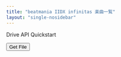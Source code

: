 ```yaml
---
title: "beatmania IIDX infinitas 楽曲一覧"
layout: "single-nosidebar"
---
```

<div id="ret"></div>

<p>Drive API Quickstart</p>

<!--Add buttons to initiate auth sequence and sign out-->
<button id="authorize_button" style="display: none;">Authorize</button>
<button id="signout_button" style="display: none;">Sign Out</button>
<button id="get_button" >Get File</button>

<pre id="content" style="white-space: pre-wrap;"></pre>

<script type="text/javascript" src="https://cdn.jsdelivr.net/npm/jquery@3.5.1/dist/jquery.min.js"></script>
<script type="text/javascript" src="./scripts/musics.js"></script>
<script async defer src="https://apis.google.com/js/api.js"
    onload="this.onload=function(){};handleClientLoad()"
    onreadystatechange="if (this.readyState === 'complete') this.onload()">
</script>
